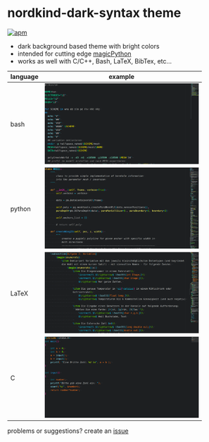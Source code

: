 # nordkind-dark-syntax theme
[![apm](https://img.shields.io/apm/dm/nordkind-dark-syntax.svg)](https://atom.io/packages/nordkind-dark-syntax)

+ dark background based theme with bright colors
+ intended for cutting edge [magicPython](https://github.com/MagicStack/MagicPython)
+ works as well with C/C++, Bash, LaTeX, BibTex, etc...

| language        | example       |
| --------------- |:-------------:|
| bash            | <img src="https://raw.githubusercontent.com/frodo4fingers/nordkind-dark-syntax/master/nkd_bash.png" width="350">      |
| python          | <img src="https://raw.githubusercontent.com/frodo4fingers/nordkind-dark-syntax/master/nkd_python.png" width="350">      |
| LaTeX           | <img src="https://raw.githubusercontent.com/frodo4fingers/nordkind-dark-syntax/master/nkd_latex.png" width="350">      |
| C               | <img src="https://raw.githubusercontent.com/frodo4fingers/nordkind-dark-syntax/master/nkd_c.png" width="350">      |

problems or suggestions? create an [issue](https://github.com/frodo4fingers/nordkind-dark-syntax/issues)
